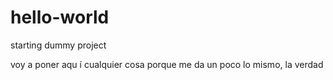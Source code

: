 hello-world
===========

starting dummy project

voy a poner aqu í cualquier cosa porque me da un poco lo mismo, la verdad
